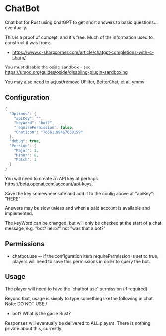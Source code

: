# ChatBot

Chat bot for Rust using ChatGPT to get short answers to basic questions... eventually.

This is a proof of concept, and it's free.  Much of the information used to construct it was from:

  - https://www.c-sharpcorner.com/article/chatgpt-completions-with-c-sharp/

You must disable the oxide sandbox - see  https://umod.org/guides/oxide/disabling-plugin-sandboxing

You may also need to adjust/remove UFilter, BetterChat, et al.  ymmv

## Configuration
```cs
{
  "Options": {
    "apiKey": "",
    "keyWord": "bot?",
    "requirePermission": false,
    "ChatIcon": "76561199467638159"
  },
  "debug": true,
  "Version": {
    "Major": 1,
    "Minor": 0,
    "Patch": 1
  }
}
```

You will need to create an API key at perhaps https://beta.openai.com/account/api-keys.

Save the key somewhere safe and add it to the config above at "apiKey": "HERE"

Answers may be slow unless and when a paid account is available and implemented.

The keyWord can be changed, but will only be checked at the start of a chat message, e.g. "bot? hello?" not "was that a bot?"

## Permissions

  - chatbot.use -- if the configuration item requirePermission is set to true, players will need to have this permissions in order to query the bot.

## Usage

The player will need to have the 'chatbot.use' permission (if required).

Beyond that, usage is simply to type something like the following in chat.  Note: DO NOT USE /

  - bot? What is the game Rust?


Responses will eventually be delivered to ALL players.  There is nothing private about this, currently.

